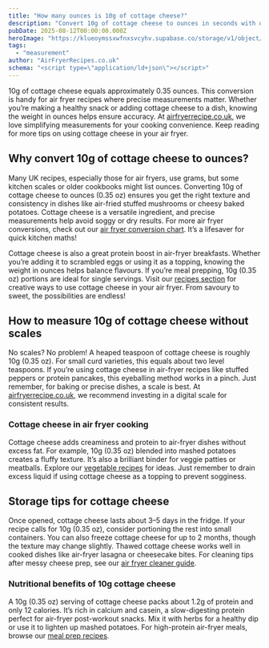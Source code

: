 ```yaml
---
title: "How many ounces is 10g of cottage cheese?"
description: "Convert 10g of cottage cheese to ounces in seconds with our easy guide. Perfect for air fryer recipes and meal prep!"
pubDate: 2025-08-12T00:00:00.000Z
heroImage: "https://klueoymssxwfnxsvcyhv.supabase.co/storage/v1/object/public/md/10g-cottage-cheese-to-ounces-3b2fc641.webp"
tags:
  - "measurement"
author: "AirFryerRecipes.co.uk"
schema: "<script type=\"application/ld+json\"></script>"
---
```


<p>10g of cottage cheese equals approximately 0.35 ounces. This conversion is handy for air fryer recipes where precise measurements matter. Whether you’re making a healthy snack or adding cottage cheese to a dish, knowing the weight in ounces helps ensure accuracy. At <a href=https://www.airfryerrecipe.co.uk>airfryerrecipe.co.uk</a>, we love simplifying measurements for your cooking convenience. Keep reading for more tips on using cottage cheese in your air fryer.</p>

<h2>Why convert 10g of cottage cheese to ounces?</h2>  
<p>Many UK recipes, especially those for air fryers, use grams, but some kitchen scales or older cookbooks might list ounces. Converting 10g of cottage cheese to ounces (0.35 oz) ensures you get the right texture and consistency in dishes like air-fried stuffed mushrooms or cheesy baked potatoes. Cottage cheese is a versatile ingredient, and precise measurements help avoid soggy or dry results. For more air fryer conversions, check out our <a href=https://www.airfryerrecipe.co.uk/air-fryer-conversion-chart>air fryer conversion chart</a>. It’s a lifesaver for quick kitchen maths!</p>  

<p>Cottage cheese is also a great protein boost in air-fryer breakfasts. Whether you’re adding it to scrambled eggs or using it as a topping, knowing the weight in ounces helps balance flavours. If you’re meal prepping, 10g (0.35 oz) portions are ideal for single servings. Visit our <a href=https://www.airfryerrecipe.co.uk/recipes>recipes section</a> for creative ways to use cottage cheese in your air fryer. From savoury to sweet, the possibilities are endless!</p>  

<h2>How to measure 10g of cottage cheese without scales</h2>  
<p>No scales? No problem! A heaped teaspoon of cottage cheese is roughly 10g (0.35 oz). For small curd varieties, this equals about two level teaspoons. If you’re using cottage cheese in air-fryer recipes like stuffed peppers or protein pancakes, this eyeballing method works in a pinch. Just remember, for baking or precise dishes, a scale is best. At <a href=https://www.airfryerrecipe.co.uk>airfryerrecipe.co.uk</a>, we recommend investing in a digital scale for consistent results.</p>  

<h3>Cottage cheese in air fryer cooking</h3>  
<p>Cottage cheese adds creaminess and protein to air-fryer dishes without excess fat. For example, 10g (0.35 oz) blended into mashed potatoes creates a fluffy texture. It’s also a brilliant binder for veggie patties or meatballs. Explore our <a href=https://www.airfryerrecipe.co.uk/recipe-category/vegetables>vegetable recipes</a> for ideas. Just remember to drain excess liquid if using cottage cheese as a topping to prevent sogginess.</p>  

<h2>Storage tips for cottage cheese</h2>  
<p>Once opened, cottage cheese lasts about 3–5 days in the fridge. If your recipe calls for 10g (0.35 oz), consider portioning the rest into small containers. You can also freeze cottage cheese for up to 2 months, though the texture may change slightly. Thawed cottage cheese works well in cooked dishes like air-fryer lasagna or cheesecake bites. For cleaning tips after messy cheese prep, see our <a href=https://www.airfryerrecipe.co.uk/air-fryer-cleaner>air fryer cleaner guide</a>.</p>  

<h3>Nutritional benefits of 10g cottage cheese</h3>  
<p>A 10g (0.35 oz) serving of cottage cheese packs about 1.2g of protein and only 12 calories. It’s rich in calcium and casein, a slow-digesting protein perfect for air-fryer post-workout snacks. Mix it with herbs for a healthy dip or use it to lighten up mashed potatoes. For high-protein air-fryer meals, browse our <a href=https://www.airfryerrecipe.co.uk/recipe-category/meal-prep>meal prep recipes</a>.</p>